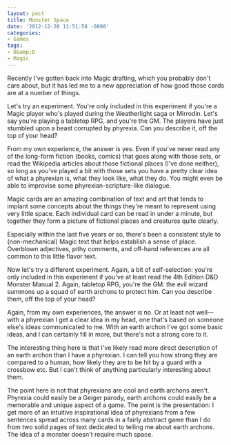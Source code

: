 ```yaml
---
layout: post
title: Monster Space
date: '2012-12-26 11:51:58 -0800'
categories:
- Games
tags:
- D&amp;D
- Magic
---
```

Recently I've gotten back into Magic drafting, which you probably don't care about, but it has led me to a new appreciation of how good those cards are at a number of things.

Let's try an experiment. You're only included in this experiment if you're a Magic player who's played during the Weatherlight saga or Mirrodin. Let's say you're playing a tabletop RPG, and you're the GM. The players have just stumbled upon a beast corrupted by phyrexia. Can you describe it, off the top of your head?

From my own experience, the answer is yes. Even if you've never read any of the long-form fiction (books, comics) that goes along with those sets, or read the Wikipedia articles about those fictional places (I've done neither), so long as you've played a bit with those sets you have a pretty clear idea of what a phyrexian is, what they look like, what they do. You might even be able to improvise some phyrexian-scripture-like dialogue.

Magic cards are an amazing combination of text and art that tends to implant some concepts about the things they're meant to represent using very little space. Each individual card can be read in under a minute, but together they form a picture of fictional places and creatures quite clearly.

Especially within the last five years or so, there's been a consistent style to (non-mechanical) Magic text that helps establish a sense of place. Overblown adjectives, pithy comments, and off-hand references are all common to this little flavor text.

Now let's try a different experiment. Again, a bit of self-selection: you're only included in this experiment if you've at least read the 4th Edition D&amp;D Monster Manual 2. Again, tabletop RPG, you're the GM: the evil wizard summons up a squad of earth archons to protect him. Can you describe them, off the top of your head?

Again, from my own experiences, the answer is no. Or at least not well—with a phyrexian I get a clear idea in my head, one that's based on someone else's ideas communicated to me. With an earth archon I've got some basic ideas, and I can certainly fill in more, but there's not a strong core to it.

The interesting thing here is that I've likely read more direct description of an earth archon than I have a phyrexian. I can tell you how strong they are compared to a human, how likely they are to be hit by a guard with a crossbow etc. But I can't think of anything particularly interesting about them.

The point here is not that phyrexians are cool and earth archons aren't. Phyrexia could easily be a Geiger parody, earth archons could easily be a memorable and unique aspect of a game. The point is the presentation: I get more of an intuitive inspirational idea of phyrexians from a few sentences spread across many cards in a fairly abstract game than I do from two solid pages of text dedicated to telling me about earth archons. The idea of a monster doesn't require much space.